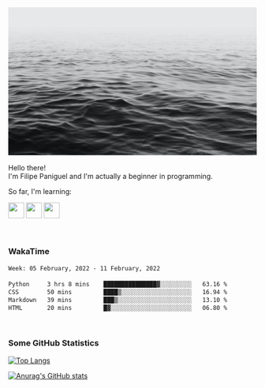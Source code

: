 <img height="300" width="900" src="header_lipepaniguel.jpg">

Hello there!  
I'm Filipe Paniguel and I'm actually a beginner in programming.

So far, I'm learning:

<img height="32" width="32" src="https://cdn.jsdelivr.net/gh/devicons/devicon/icons/python/python-original.svg"/> <img height="32" width="32" src="https://cdn.jsdelivr.net/gh/devicons/devicon/icons/html5/html5-original.svg"/> <img height="32" width="32" src="https://cdn.jsdelivr.net/gh/devicons/devicon/icons/css3/css3-original.svg" />

<br>

### WakaTime

<!--START_SECTION:waka-->
```text
Week: 05 February, 2022 - 11 February, 2022

Python     3 hrs 8 mins    ███████████████▓░░░░░░░░░   63.16 % 
CSS        50 mins         ████▒░░░░░░░░░░░░░░░░░░░░   16.94 % 
Markdown   39 mins         ███▒░░░░░░░░░░░░░░░░░░░░░   13.10 % 
HTML       20 mins         █▓░░░░░░░░░░░░░░░░░░░░░░░   06.80 % 
```
<!--END_SECTION:waka-->

<br>

### Some GitHub Statistics

[![Top Langs](https://github-readme-stats.vercel.app/api/top-langs/?username=lipepaniguel&layout=compact&theme=github_dark)](https://github.com/anuraghazra/github-readme-stats)

[![Anurag's GitHub stats](https://github-readme-stats.vercel.app/api?username=lipepaniguel&theme=github_dark)](https://github.com/anuraghazra/github-readme-stats)

